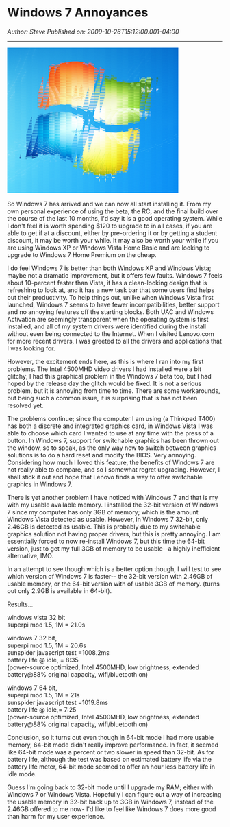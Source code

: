 # Windows 7 Annoyances

*Author: Steve*
*Published on: 2009-10-26T15:12:00.001-04:00*

---

[![](windows7.png)](http://4.bp.blogspot.com/_kfv2ADnjgQg/Sueg6lYYrUI/AAAAAAAAEto/XtcS4yaQ3XM/s1600-h/windows7.png)  
  
So Windows 7 has arrived and we can now all start installing it. From my own personal experience of using the beta, the RC, and the final build over the course of the last 10 months, I'd say it is a good operating system. While I don't feel it is worth spending $120 to upgrade to in all cases, if you are able to get if at a discount, either by pre-ordering it or by getting a student discount, it may be worth your while. It may also be worth your while if you are using Windows XP or Windows Vista Home Basic and are looking to upgrade to Windows 7 Home Premium on the cheap.  
  
I do feel Windows 7 is better than both Windows XP and Windows Vista; maybe not a dramatic improvement, but it offers few faults. Windows 7 feels about 10-percent faster than Vista, it has a clean-looking design that is refreshing to look at, and it has a new task bar that some users find helps out their productivity. To help things out, unlike when Windows Vista first launched, Windows 7 seems to have fewer incompatibilities, better support and no annoying features off the starting blocks. Both UAC and Windows Activation are seemingly transparent when the operating system is first installed, and all of my system drivers were identified during the install without even being connected to the Internet. When I visited Lenovo.com for more recent drivers, I was greeted to all the drivers and applications that I was looking for.  
  
However, the excitement ends here, as this is where I ran into my first problems. The Intel 4500MHD video drivers I had installed were a bit glitchy; I had this graphical problem in the Windows 7 beta too, but I had hoped by the release day the glitch would be fixed. It is not a serious problem, but it is annoying from time to time. There are some workarounds, but being such a common issue, it is surprising that is has not been resolved yet.  
  
The problems continue; since the computer I am using (a Thinkpad T400) has both a discrete and integrated graphics card, in Windows Vista I was able to choose which card I wanted to use at any time with the press of a button. In Windows 7, support for switchable graphics has been thrown out the window, so to speak, as the only way now to switch between graphics solutions is to do a hard reset and modify the BIOS. Very annoying. Considering how much I loved this feature, the benefits of Windows 7 are not really able to compare, and so I somewhat regret upgrading. However, I shall stick it out and hope that Lenovo finds a way to offer switchable graphics in Windows 7.  
  
There is yet another problem I have noticed with Windows 7 and that is my with my usable available memory. I installed the 32-bit version of Windows 7 since my computer has only 3GB of memory; which is the amount Windows Vista detected as usable. However, in Windows 7 32-bit, only 2.46GB is detected as usable. This is probably due to my switchable graphics solution not having proper drivers, but this is pretty annoying. I am essentially forced to now re-install Windows 7, but this time the 64-bit version, just to get my full 3GB of memory to be usable--a highly inefficient alternative, IMO.  
  
In an attempt to see though which is a better option though, I will test to see which version of Windows 7 is faster-- the 32-bit version with 2.46GB of usable memory, or the 64-bit version with of usable 3GB of memory. (turns out only 2.9GB is available in 64-bit).  
  
Results...  
  
windows vista 32 bit  
superpi mod 1.5, 1M = 21.0s  
  
windows 7 32 bit,  
superpi mod 1.5, 1M = 20.6s  
sunspider javascript test =1008.2ms  
battery life @ idle, = 8:35  
(power-source optimized, Intel 4500MHD, low brightness, extended battery@88% original capacity, wifi/bluetooth on)  
  
windows 7 64 bit,  
superpi mod 1.5, 1M = 21s  
sunspider javascript test =1019.8ms  
battery life @ idle,= 7:25  
(power-source optimized, Intel 4500MHD, low brightness, extended battery@88% original capacity, wifi/bluetooth on)  
  
Conclusion, so it turns out even though in 64-bit mode I had more usable memory, 64-bit mode didn't really improve performance. In fact, it seemed like 64-bit mode was a percent or two slower in speed than 32-bit. As for battery life, although the test was based on estimated battery life via the battery life meter, 64-bit mode seemed to offer an hour less battery life in idle mode.  
  
Guess I'm going back to 32-bit mode until I upgrade my RAM; either with Windows 7 or Windows Vista. Hopefully I can figure out a way of increasing the usable memory in 32-bit back up to 3GB in Windows 7, instead of the 2.46GB offered to me now- I'd like to feel like Windows 7 does more good than harm for my user experience.